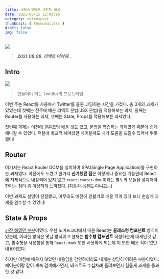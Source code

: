 ```yaml
---
title: 코드스테이츠 4주차 회고
date: 2021-08-15 12:03:95
category: retrospect
thumbnail: { thumbnailSrc }
draft: false
img: false
---
```


![](https://c.tenor.com/41I-iMyClCgAAAAd/programmer-programming.gif)

> _**2021.08.08. 리액트 어려워..**_

## Intro

![](https://s3.ap-northeast-2.amazonaws.com/urclass-images/VWVKa9ptO-1616422587551.png)

> 만들어야 하는 Twittler의 프로토타입

이번 주는 React를 사용해서 Twitter를 클론 코딩하는 시간을 가졌다. 총 3개의 과제가 있었는데 첫째는 전주에 배운 리액트 문법(JSX 문법)을 적용해보는 과제, 둘째는 Router를 사용하는 과제, 셋째는 State, Props를 적용해보는 과제였다.

첫번째 과제는 이전에 클론코딩 배운 것도 있고, 문법을 복습하는 과제였기 때문에 쉽게 해나갈 수 있었다. 덕분에 비교적 해메셨던 페어분께도 내가 도움을 드릴수 있어서 뿌듯했다!

## Router

여기서는 React Router DOM을 설치하여 SPA(Single Page Application)를 구현하는 과제였다. 이전에도 느꼈고 한가지 **신기했던 점**은 이렇게나 중요한 기능인데 React에 자체적으로 내장되어 있지 않고 `react-router-dom` 이라는 별도의 모듈을 설치해야 한다는 점이 좀 이상하게 느껴졌다. (~~자동차 옵션도 아니고...~~)

이번 과제도 설명이 친절했고, 아무래도 예전에 겉햛기로 배운 적이 있다 보니 손쉽게 과제를 완수할 수 있었다!

## State & Props

<u>가장 해멨던 부분</u>이었다. 우선 노마드코더에서 배운 React는 **클래스형 컴포넌트** 방식이었는데, 이러한 방식은 옛날 방식이고 현재는 **함수형 컴포넌트** 작성하는게 대세인것 같고, 함수형을 사용함을 통해 `React-Hook` 또한 사용하게 되는데 이 또한 배운 적이 없던 내용이없다.

하지만 이전에 배우지 않았던 내용임을 감안하더라도 내게는 상당히 어려운 부분이었다. 페어분이랑 같이 계속 검색해가면서, 테스트도 수십차례 돌려보면서 힘들게 과제를 통과한 것 같다.
